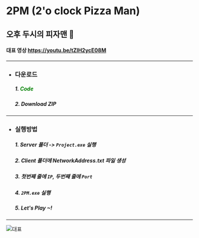 # 2PM (2'o clock Pizza Man)
## 오후 두시의 피자맨 🍕

#### 대표 영상 <https://youtu.be/tZIH2ycE08M>
- - -
+ ### 다운로드
  ##### 1. <span style="color:green">Code</span>
  ##### 2. Download ZIP
- - -
+ ### 실행방법
  ##### 1. Server 폴더 -> `Project.exe` 실행
  ##### 2. Client 폴더에 NetworkAddress.txt 파일 생성
  ##### 3. 첫번째 줄에 `IP`, 두번째 줄에 `Port`
  ##### 4. `2PM.exe` 실행
  ##### 5. Let's Play ~!
- - -
![대표 ](https://i9.ytimg.com/vi/tZIH2ycE08M/maxresdefault.jpg?time=1637587200000&sqp=CICy7owG&rs=AOn4CLBhI0A3Bhgrvd3fI1qozniaeT7n6Q)
